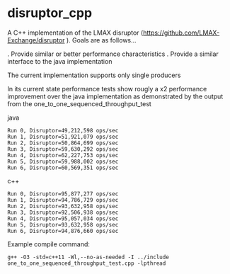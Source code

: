 disruptor_cpp
=============

A C++ implementation of the LMAX disruptor (https://github.com/LMAX-Exchange/disruptor
). Goals are as follows...

. Provide similar or better performance characteristics
. Provide a similar interface to the java implementation

The current implementation supports only single producers

In its current state performance tests show rougly a x2 performance improvement over the java implementation as demonstrated by the output from the one_to_one_sequenced_throughput_test

java

```
Run 0, Disruptor=49,212,598 ops/sec
Run 1, Disruptor=51,921,079 ops/sec
Run 2, Disruptor=50,864,699 ops/sec
Run 3, Disruptor=59,630,292 ops/sec
Run 4, Disruptor=62,227,753 ops/sec
Run 5, Disruptor=59,988,002 ops/sec
Run 6, Disruptor=60,569,351 ops/sec
```

c++

```
Run 0, Disruptor=95,877,277 ops/sec
Run 1, Disruptor=94,786,729 ops/sec
Run 2, Disruptor=93,632,958 ops/sec
Run 3, Disruptor=92,506,938 ops/sec
Run 4, Disruptor=95,057,034 ops/sec
Run 5, Disruptor=93,632,958 ops/sec
Run 6, Disruptor=94,876,660 ops/sec
```

Example compile command:
```
g++ -O3 -std=c++11 -Wl,--no-as-needed -I ../include one_to_one_sequenced_throughput_test.cpp -lpthread
```
